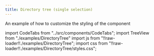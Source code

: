 ```yaml
---
title: Directory tree (single selection)
---
```


An example of how to customize the styling of the component

import CodeTabs from "../src/components/CodeTabs";
import TreeView from "./examples/DirectoryTree"
import js from "!!raw-loader!!./examples/DirectoryTree";
import css from "!!raw-loader!!./examples/DirectoryTree/styles.css";

<CodeTabs component={TreeView} js={js} css={css}/>
